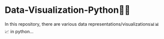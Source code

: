 # Data-Visualization-Python🚀🚀
In this repository, there are various data representations/visualizations📊📊📈 in python...
